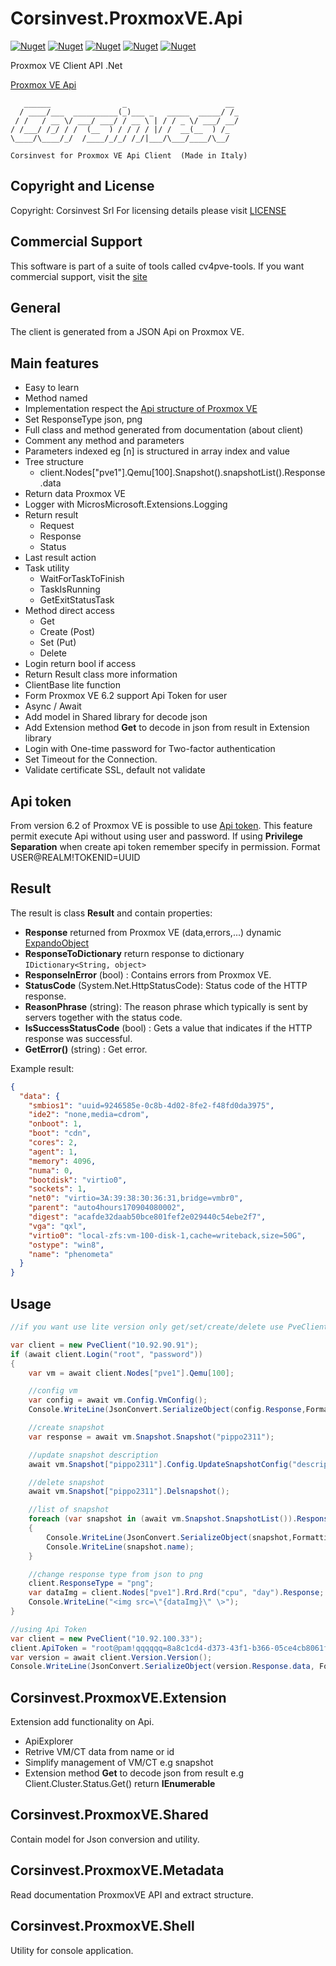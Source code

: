 # Corsinvest.ProxmoxVE.Api

[![Nuget](https://img.shields.io/nuget/v/Corsinvest.ProxmoxVE.Api.svg?label=Nuget%20%20Api)](https://www.nuget.org/packages/Corsinvest.ProxmoxVE.Api) [![Nuget](https://img.shields.io/nuget/v/Corsinvest.ProxmoxVE.Api.Extension.svg?label=Nuget%20%20Extension)](https://www.nuget.org/packages/Corsinvest.ProxmoxVE.Api.Extension) [![Nuget](https://img.shields.io/nuget/v/Corsinvest.ProxmoxVE.Api.Metadata.svg?label=Nuget%20%20Metadata)](https://www.nuget.org/packages/Corsinvest.ProxmoxVE.Api.Metadata) [![Nuget](https://img.shields.io/nuget/v/Corsinvest.ProxmoxVE.Api.Shell.svg?label=Nuget%20%20Shell)](https://www.nuget.org/packages/Corsinvest.ProxmoxVE.Api.Shell) [![Nuget](https://img.shields.io/nuget/v/Corsinvest.ProxmoxVE.Api.Shared.svg?label=Nuget%20%20Shared)](https://www.nuget.org/packages/Corsinvest.ProxmoxVE.Api.Shared)

Proxmox VE Client API .Net

[Proxmox VE Api](https://pve.proxmox.com/pve-docs/api-viewer/)

```text
   ______                _                      __
  / ____/___  __________(_)___ _   _____  _____/ /_
 / /   / __ \/ ___/ ___/ / __ \ | / / _ \/ ___/ __/
/ /___/ /_/ / /  (__  ) / / / / |/ /  __(__  ) /_
\____/\____/_/  /____/_/_/ /_/|___/\___/____/\__/

Corsinvest for Proxmox VE Api Client  (Made in Italy)
```

## Copyright and License

Copyright: Corsinvest Srl
For licensing details please visit [LICENSE](LICENSE)

## Commercial Support

This software is part of a suite of tools called cv4pve-tools. If you want commercial support, visit the [site](https://www.corsinvest.it/cv4pve)

## General

The client is generated from a JSON Api on Proxmox VE.

## Main features

* Easy to learn
* Method named
* Implementation respect the [Api structure of Proxmox VE](https://pve.proxmox.com/pve-docs/api-viewer/)
* Set ResponseType json, png
* Full class and method generated from documentation (about client)
* Comment any method and parameters
* Parameters indexed eg [n] is structured in array index and value
* Tree structure
  * client.Nodes["pve1"].Qemu[100].Snapshot().snapshotList().Response.data
* Return data Proxmox VE
* Logger with MicrosMicrosoft.Extensions.Logging
* Return result
  * Request
  * Response
  * Status
* Last result action
* Task utility
  * WaitForTaskToFinish
  * TaskIsRunning
  * GetExitStatusTask
* Method direct access
  * Get
  * Create (Post)
  * Set (Put)
  * Delete
* Login return bool if access
* Return Result class more information
* ClientBase lite function
* Form Proxmox VE 6.2 support Api Token for user
* Async / Await
* Add model in Shared library for decode json
* Add Extension method **Get** to decode in json from result in Extension library
* Login with One-time password for Two-factor authentication
* Set Timeout for the Connection.
* Validate certificate SSL, default not validate

## Api token

From version 6.2 of Proxmox VE is possible to use [Api token](https://pve.proxmox.com/pve-docs/pveum-plain.html).
This feature permit execute Api without using user and password.
If using **Privilege Separation** when create api token remember specify in permission.
Format USER@REALM!TOKENID=UUID

## Result

The result is class **Result** and contain properties:

* **Response** returned from Proxmox VE (data,errors,...) dynamic [ExpandoObject](https://msdn.microsoft.com/en-US/library/system.dynamic.expandoobject(v=vs.110).aspx)
* **ResponseToDictionary** return response to dictionary ```IDictionary<String, object>```
* **ResponseInError** (bool) : Contains errors from Proxmox VE.
* **StatusCode** (System.Net.HttpStatusCode): Status code of the HTTP response.
* **ReasonPhrase** (string): The reason phrase which typically is sent by servers together with the status code.
* **IsSuccessStatusCode** (bool) : Gets a value that indicates if the HTTP response was successful.
* **GetError()** (string) : Get error.

Example result:

```json
{
  "data": {
    "smbios1": "uuid=9246585e-0c8b-4d02-8fe2-f48fd0da3975",
    "ide2": "none,media=cdrom",
    "onboot": 1,
    "boot": "cdn",
    "cores": 2,
    "agent": 1,
    "memory": 4096,
    "numa": 0,
    "bootdisk": "virtio0",
    "sockets": 1,
    "net0": "virtio=3A:39:38:30:36:31,bridge=vmbr0",
    "parent": "auto4hours170904080002",
    "digest": "acafde32daab50bce801fef2e029440c54ebe2f7",
    "vga": "qxl",
    "virtio0": "local-zfs:vm-100-disk-1,cache=writeback,size=50G",
    "ostype": "win8",
    "name": "phenometa"
  }
}
```

## Usage

```C#
//if you want use lite version only get/set/create/delete use PveClientBase

var client = new PveClient("10.92.90.91");
if (await client.Login("root", "password"))
{
    var vm = await client.Nodes["pve1"].Qemu[100];

    //config vm
    var config = await vm.Config.VmConfig();
    Console.WriteLine(JsonConvert.SerializeObject(config.Response,Formatting.Indented));

    //create snapshot
    var response = await vm.Snapshot.Snapshot("pippo2311");

    //update snapshot description
    await vm.Snapshot["pippo2311"].Config.UpdateSnapshotConfig("description");

    //delete snapshot
    await vm.Snapshot["pippo2311"].Delsnapshot();

    //list of snapshot
    foreach (var snapshot in (await vm.Snapshot.SnapshotList()).Response.data)
    {
        Console.WriteLine(JsonConvert.SerializeObject(snapshot,Formatting.Indented));
        Console.WriteLine(snapshot.name);
    }

    //change response type from json to png
    client.ResponseType = "png";
    var dataImg = client.Nodes["pve1"].Rrd.Rrd("cpu", "day").Response;
    Console.WriteLine("<img src=\"{dataImg}\" \>");
}

//using Api Token
var client = new PveClient("10.92.100.33");
client.ApiToken = "root@pam!qqqqqq=8a8c1cd4-d373-43f1-b366-05ce4cb8061f";
var version = await client.Version.Version();
Console.WriteLine(JsonConvert.SerializeObject(version.Response.data, Formatting.Indented));
```

## Corsinvest.ProxmoxVE.Extension

Extension add functionality on Api.

* ApiExplorer
* Retrive VM/CT data from name or id
* Simplify management of VM/CT e.g snapshot
* Extension method **Get** to decode json from result
  e.g Client.Cluster.Status.Get() return **IEnumerable<IClusterStatus>**

## Corsinvest.ProxmoxVE.Shared

Contain model for Json conversion and utility.

## Corsinvest.ProxmoxVE.Metadata

Read documentation ProxmoxVE API and extract structure.

## Corsinvest.ProxmoxVE.Shell

Utility for console application.
